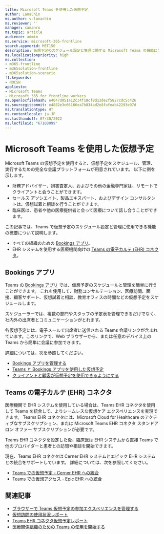```yaml
---
title: Microsoft Teams を使用した仮想予定
author: LanaChin
ms.author: v-lanachin
ms.reviewer: ''
manager: samanro
ms.topic: article
audience: admin
ms.service: microsoft-365-frontline
search.appverid: MET150
description: 仮想予定のスケジュール設定と管理に関する Microsoft Teams の機能について説明します。
ms.localizationpriority: high
ms.collection:
- m365-frontline
- m365solution-frontline
- m365solution-scenario
f1.keywords:
- NOCSH
appliesto:
- Microsoft Teams
- Microsoft 365 for frontline workers
ms.openlocfilehash: e4047d051a12c34f18cf8d13de2f5827cdc5c426
ms.sourcegitcommit: e4882e3c66166ea7b834ad2e8fafeab42293e07d
ms.translationtype: HT
ms.contentlocale: ja-JP
ms.lasthandoff: 07/30/2022
ms.locfileid: "67100099"
---
```

# <a name="virtual-appointments-with-microsoft-teams"></a>Microsoft Teams を使用した仮想予定

Microsoft Teams の仮想予定を使用すると、仮想予定をスケジュール、管理、実行するための完全な会議プラットフォームが用意されています。 以下に例を示します。

- 財務アドバイザー、損害査定人、およびその他の金融専門家は、リモートでクライアントと会うことができます。
- セールス アソシエイト、製品エキスパート、およびデザイン コンサルタントは、仮想試着と相談を行うことができます。
- 臨床医は、患者や他の医療提供者と会って医療について話し合うことができます。

この記事では、Teams で仮想予定のスケジュール設定と管理に使用できる機能の概要について説明します。

- すべての組織のための [Bookings アプリ](#the-bookings-app)。
- EHR システムを使用する医療機関向けの [Teams の電子カルテ (EHR) コネクタ](#teams-electronic-health-record-ehr-connector)。

## <a name="the-bookings-app"></a>Bookings アプリ

Teams の [Bookings アプリ](https://support.microsoft.com/office/what-is-bookings-42d4e852-8e99-4d8f-9b70-d7fc93973cb5) では、仮想予定のスケジュールと管理を簡単に行うことができます。 これを使用して、財務コンサルテーション、医療訪問、面接、顧客サポート、仮想試着と相談、教育オフィスの時間などの仮想予定をスケジュールします。

スケジューラーでは、複数の部門やスタッフの予定表を管理できるだけでなく、社内外の出席者とコミュニケーションがとれます。

各仮想予定には、電子メールで出席者に送信される Teams 会議リンクが含まれています。このリンクで、Web ブラウザーから、または任意のデバイス上の Teams から簡単に会議に参加できます。

詳細については、次を参照してください。

- [Bookings アプリを管理する](/microsoftteams/bookings-app-admin?bc=/microsoft-365/frontline/breadcrumb/toc.json&toc=/microsoft-365/frontline/toc.json)
- [Teams と Bookings アプリを使用した仮想予定](bookings-virtual-visits.md)
- [クライアントと顧客が仮想予定を使用できるようにする](virtual-appointments-toolkit.md)

## <a name="teams-electronic-health-record-ehr-connector"></a>Teams の電子カルテ (EHR) コネクタ

医療機関で EHR システムを使用している場合は、Teams EHR コネクタを使用して Teams を統合して、よりシームレスな仮想ケア エクスペリエンスを実現できます。 Teams EHR コネクタには、Microsoft Cloud for Healthcare のアクティブなサブスクリプション、または Microsoft Teams EHR コネクタ スタンドアロン オファー サブスクリプションが必要です。

Teams EHR コネクタを設定した後、臨床医は EHR システムから直接 Teams で他のプロバイダーと患者との訪問や相談を開始できます。

現在、Teams EHR コネクタは Cerner EHR システムとエピック EHR システムとの統合をサポートしています。 詳細については、次を参照してください。

- [Teams での仮想予定 - Cerner EHR への統合](ehr-admin-cerner.md)
- [Teams での仮想アクセス - Epic EHR への統合](ehr-admin-epic.md)

## <a name="related-articles"></a>関連記事

- [ブラウザーで Teams 仮想予定の参加エクスペリエンスを管理する](browser-join.md)
- [仮想訪問の使用状況レポート](virtual-visits-usage-report.md)
- [Teams EHR コネクタ仮想予定レポート](ehr-connector-report.md)
- [医療関係組織のための Teams の使用を開始する](teams-in-hc.md)